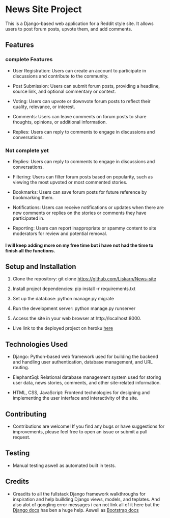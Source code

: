 # News Site Project

This is a Django-based web application for a Reddit style site. It allows users to post forum posts, upvote them, and add comments.

## Features

### complete Features

- User Registration: Users can create an account to participate in discussions and contribute to the community.

- Post Submission: Users can submit forum posts, providing a headline, source link, and optional commentary or context.

- Voting: Users can upvote or downvote forum posts to reflect their quality, relevance, or interest.

- Comments: Users can leave comments on forum posts to share thoughts, opinions, or additional information.

- Replies: Users can reply to comments to engage in discussions and conversations.


### Not complete yet 

- Replies: Users can reply to comments to engage in discussions and conversations.

- Filtering: Users can filter forum posts based on popularity, such as viewing the most upvoted or most commented stories.

- Bookmarks: Users can save forum posts for future reference by bookmarking them.

- Notifications: Users can receive notifications or updates when there are new comments or replies on the stories or comments they have participated in.

- Reporting: Users can report inappropriate or spammy content to site moderators for review and potential removal.

#### I will keep adding more on my free time but i have not had the time to finish all the functions. 



## Setup and Installation

1. Clone the repository: git clone https://github.com/Liskarn/News-site

2. Install project dependencies: pip install -r requirements.txt

3. Set up the database: python manage.py migrate

4. Run the development server: python manage.py runserver

5. Access the site in your web browser at http://localhost:8000.

- Live link to the deployed project on heroku [here](https://news-site-liskarn-ac72721d1a88.herokuapp.com/)  


## Technologies Used

- Django: Python-based web framework used for building the backend and handling user authentication, database management, and URL routing.

- ElephantSql: Relational database management system used for storing user data, news stories, comments, and other site-related information.

- HTML, CSS, JavaScript: Frontend technologies for designing and implementing the user interface and interactivity of the site.


## Contributing

- Contributions are welcome! If you find any bugs or have suggestions for improvements, please feel free to open an issue or submit a pull request.


## Testing 

- Manual testing aswell as automated built in tests.


## Credits 

- Creadits to all the fullstack Django framework walkthroughs for inspiration and help buillding Django views, models, and teplates.  And also alot of googling error messages i can not link all of it here but the [Django docs](https://docs.djangoproject.com/en/4.2/) has ben a huge help. Aswell as [Bootstrap docs](https://getbootstrap.com/docs/4.1/getting-started/introduction/)